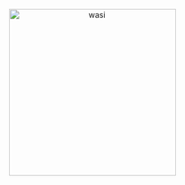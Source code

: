 <p align="center">  
<a href="https://whatsapp.com/channel/0029VacWukx3rZZgdFJID53j">
    <img alt="wasi" height="300" src="https://telegra.ph/file/c0dd51c05d02eb80021e6.jpg">
    
